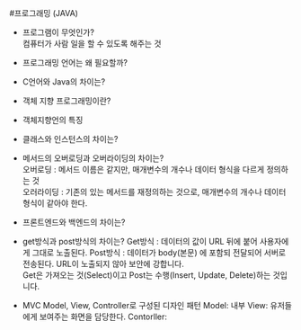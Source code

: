 
#프로그래밍 (JAVA)
* 프로그램이 무엇인가?  
  컴퓨터가 사람 일을 할 수 있도록 해주는 것
  
* 프로그래밍 언어는 왜 필요할까?
  
* C언어와 Java의 차이는?
  
  
* 객체 지향 프로그래밍이란?
* 객체지향언의 특징
* 클래스와 인스턴스의 차이는?  

* 메서드의 오버로딩과 오버라이딩의 차이는?  
    오버로딩 : 메서드 이름은 같지만, 매개변수의 개수나 데이터 형식을 다르게 정의하는 것  
    오러라이딩 : 기존의 있는 메서드를 재정의하는 것으로, 매개변수의 개수나 데이터형식이 같아야 한다.
    
* 프론트엔드와 백엔드의 차이는?

* get방식과 post방식의 차이는?
  Get방식 : 데이터의 값이 URL 뒤에 붙어 사용자에게 그대로 노출된다.
  Post방식 :  데이터가 body(본문) 에 포함되 전달되어 서버로 전송된다. URL이 노출되지 않아 보안에 강합니다.  
  Get은 가져오는 것(Select)이고 Post는 수행(Insert, Update, Delete)하는 것입니다.
  
* MVC
  Model, View, Controller로 구성된 디자인 패턴
  Model: 내부 
  View: 유저들에게 보여주는 화면을 담당한다.
  Contorller: 
